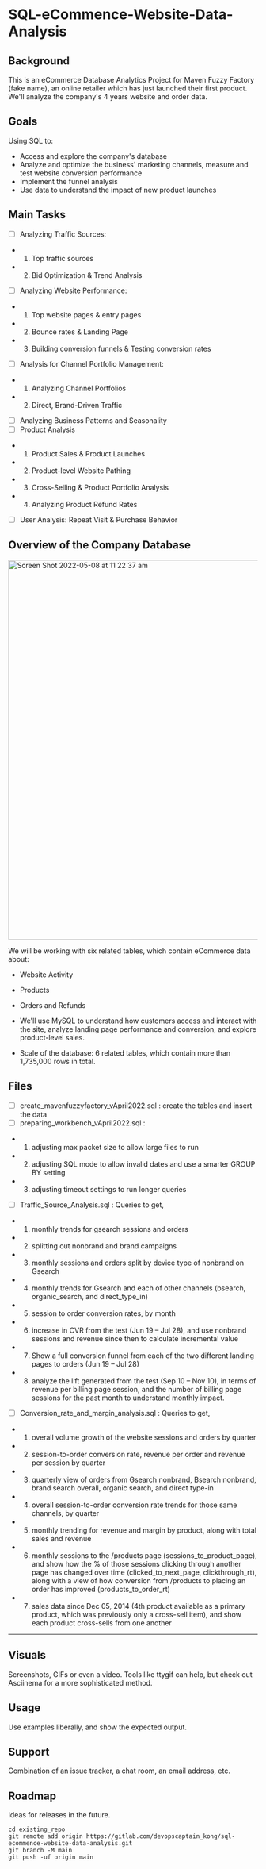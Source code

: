 # SQL-eCommence-Website-Data-Analysis

## Background

This is an eCommerce Database Analytics Project for Maven Fuzzy Factory (fake name), an online retailer which has just launched their first product. We'll analyze the company's 4 years website and order data.

## Goals

Using SQL to:

- Access and explore the company's database
- Analyze and optimize the business' marketing channels, measure and test website conversion performance
- Implement the funnel analysis
- Use data to understand the impact of new product launches

## Main Tasks

- [ ] Analyzing Traffic Sources:

* 1. Top traffic sources
* 2. Bid Optimization & Trend Analysis

- [ ] Analyzing Website Performance:

* 1. Top website pages & entry pages
* 2. Bounce rates & Landing Page
* 3. Building conversion funnels & Testing conversion rates

- [ ] Analysis for Channel Portfolio Management:

* 1. Analyzing Channel Portfolios
* 2. Direct, Brand-Driven Traffic

- [ ] Analyzing Business Patterns and Seasonality
- [ ] Product Analysis

* 1. Product Sales & Product Launches
* 2. Product-level Website Pathing
* 3. Cross-Selling & Product Portfolio Analysis
* 4. Analyzing Product Refund Rates

- [ ] User Analysis: Repeat Visit & Purchase Behavior

## Overview of the Company Database

<img width="765" alt="Screen Shot 2022-05-08 at 11 22 37 am" src="https://user-images.githubusercontent.com/85088636/167277917-fd79782a-d931-49eb-99f2-9497376add30.png">

We will be working with six related tables, which contain eCommerce data about:

- Website Activity
- Products
- Orders and Refunds
- We'll use MySQL to understand how customers access and interact with the site, analyze landing page performance and conversion, and explore product-level sales.

- Scale of the database: 6 related tables, which contain more than 1,735,000 rows in total.

## Files

- [ ] create_mavenfuzzyfactory_vApril2022.sql : create the tables and insert the data
- [ ] preparing_workbench_vApril2022.sql :

* 1. adjusting max packet size to allow large files to run

* 2. adjusting SQL mode to allow invalid dates and use a smarter GROUP BY setting

* 3. adjusting timeout settings to run longer queries

- [ ] Traffic_Source_Analysis.sql : Queries to get,

* 1. monthly trends for gsearch sessions and orders

* 2. splitting out nonbrand and brand campaigns

* 3. monthly sessions and orders split by device type of nonbrand on Gsearch

* 4. monthly trends for Gsearch and each of other channels (bsearch, organic_search, and direct_type_in)

* 5. session to order conversion rates, by month

* 6. increase in CVR from the test (Jun 19 – Jul 28), and use nonbrand sessions and revenue since then to calculate incremental value

* 7. Show a full conversion funnel from each of the two different landing pages to orders (Jun 19 – Jul 28)

* 8. analyze the lift generated from the test (Sep 10 – Nov 10), in terms of revenue per billing page session, and the number of billing page sessions for the past month to understand monthly impact.

- [ ] Conversion_rate_and_margin_analysis.sql : Queries to get,

* 1. overall volume growth of the website sessions and orders by quarter

* 2. session-to-order conversion rate, revenue per order and revenue per session by quarter

* 3. quarterly view of orders from Gsearch nonbrand, Bsearch nonbrand, brand search overall, organic search, and direct type-in

* 4. overall session-to-order conversion rate trends for those same channels, by quarter

* 5. monthly trending for revenue and margin by product, along with total sales and revenue

* 6. monthly sessions to the /products page (sessions_to_product_page), and show how the % of those sessions clicking through another page has changed over time (clicked_to_next_page, clickthrough_rt), along with a view of how conversion from /products to placing an order has improved (products_to_order_rt)

* 7. sales data since Dec 05, 2014 (4th product available as a primary product, which was previously only a cross-sell item), and show each product cross-sells from one another

---

## Visuals

Screenshots, GIFs or even a video. Tools like ttygif can help, but check out Asciinema for a more sophisticated method.

## Usage

Use examples liberally, and show the expected output.

## Support

Combination of an issue tracker, a chat room, an email address, etc.

## Roadmap

Ideas for releases in the future.

```
cd existing_repo
git remote add origin https://gitlab.com/devopscaptain_kong/sql-ecommence-website-data-analysis.git
git branch -M main
git push -uf origin main
```
